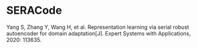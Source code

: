 # SERACode
Yang S, Zhang Y, Wang H, et al. Representation learning via serial robust autoencoder for domain adaptation[J]. Expert Systems with Applications, 2020: 113635.

